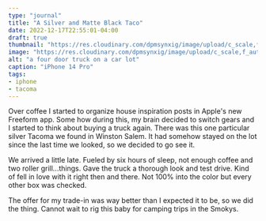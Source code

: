 ```yaml
---
type: "journal"
title: "A Silver and Matte Black Taco"
date: 2022-12-17T22:55:01-04:00
draft: true
thumbnail: "https://res.cloudinary.com/dpmsynxig/image/upload/c_scale,f_auto,q_auto:good,w_740/v1684724125/2022%20Posts/2022-12-17_new-truck/IMG_0946.jpg"
image: "https://res.cloudinary.com/dpmsynxig/image/upload/c_scale,f_auto,q_auto:good,w_2048/v1684724125/2022%20Posts/2022-12-17_new-truck/IMG_0946.jpg"
alt: "a four door truck on a car lot"
caption: "iPhone 14 Pro"
tags:
- iphone
- tacoma
---
```


Over coffee I started to organize house inspiration posts in Apple's new Freeform app. Some how during this, my brain decided to switch gears and I started to think about buying a truck again. There was this one particular silver Tacoma we found in Winston Salem. It had somehow stayed on the lot since the last time we looked, so we decided to go see it. 

We arrived a little late. Fueled by six hours of sleep, not enough coffee and two roller grill...things. Gave the truck a thorough look and test drive. Kind of fell in love with it right then and there. Not 100% into the color but every other box was checked. 

The offer for my trade-in was way better than I expected it to be, so we did the thing. Cannot wait to rig this baby for camping trips in the Smokys.
